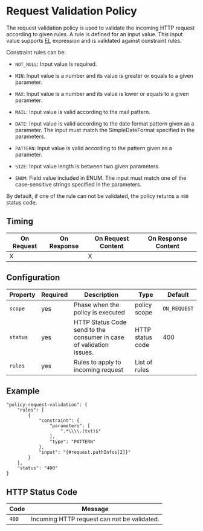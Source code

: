 # Request Validation Policy

<head>
  <meta name="guidename" content="API Management"/>
  <meta name="context" content="GUID-0b345156-6778-494a-a30c-a2276949b7dd"/>
</head>

The request validation policy is used to validate the incoming HTTP request according to given rules. A rule is defined for an input value. This input value supports [EL](docs/Atomsphere/API%20Management/Topics/api-expression_language.md) expression and is validated against constraint rules.

Constraint rules can be:

- `NOT_NULL`: Input value is required.

- `MIN`: Input value is a number and its value is greater or equals to a given parameter.

- `MAX`: Input value is a number and its value is lower or equals to a given parameter.

- `MAIL`: Input value is valid according to the mail pattern.

- `DATE`: Input value is valid according to the date format pattern given as a parameter. The input must match the SimpleDateFormat specified in the parameters.
- `PATTERN`: Input value is valid according to the pattern given as a parameter.

- `SIZE`: Input value length is between two given parameters.

- `ENUM`: Field value included in ENUM.  The input must match one of the case-sensitive strings specified in the parameters.


By default, if one of the rule can not be validated, the policy returns a `400` status code.

## Timing


| On Request | On Response |On Request Content|On Response Content|
|---|---|---|---|
|  X |   |   X||

## Configuration
| Property  |Required   |Description   | Type  | Default |
|---|---|---|---|---|
|`scope`|yes| Phase when the policy is executed|policy scope|`ON_REQUEST`|
|  `status` |  yes |HTTP Status Code send to the consumer in case of validation issues.   |HTTP status code |400
|`rules`|yes|Rules to apply to incoming request| List of rules|

## Example

```
"policy-request-validation": {
    "rules": [
        {
            "constraint": {
                "parameters": [
                    ".*\\\\.(txt)$"
                ],
                "type": "PATTERN"
            },
            "input": "{#request.pathInfos[2]}"
        }
    ],
    "status": "400"
}
```
## HTTP Status Code
|Code| Message|
|---|---|
|`400`| Incoming HTTP request can not be validated.|

